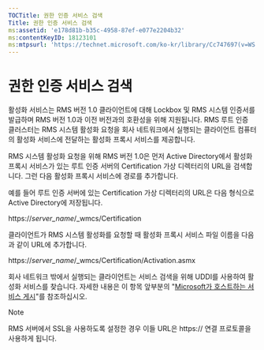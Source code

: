 ```yaml
---
TOCTitle: 권한 인증 서비스 검색
Title: 권한 인증 서비스 검색
ms:assetid: 'e178d81b-b35c-4958-87ef-e077e2204b32'
ms:contentKeyID: 18123101
ms:mtpsurl: 'https://technet.microsoft.com/ko-kr/library/Cc747697(v=WS.10)'
---
```


권한 인증 서비스 검색
=====================

활성화 서비스는 RMS 버전 1.0 클라이언트에 대해 Lockbox 및 RMS 시스템 인증서를 발급하며 RMS 버전 1.0과 이전 버전과의 호환성을 위해 지원됩니다. RMS 루트 인증 클러스터는 RMS 시스템 활성화 요청을 회사 네트워크에서 실행되는 클라이언트 컴퓨터의 활성화 서비스에 전달하는 활성화 프록시 서비스를 제공합니다.

RMS 시스템 활성화 요청을 위해 RMS 버전 1.0은 먼저 Active Directory에서 활성화 프록시 서비스가 있는 루트 인증 서버의 Certification 가상 디렉터리의 URL을 검색합니다. 그런 다음 활성화 프록시 서비스에 경로를 추가합니다.

예를 들어 루트 인증 서버에 있는 Certification 가상 디렉터리의 URL은 다음 형식으로 Active Directory에 저장됩니다.

https://*server\_name*/\_wmcs/Certification

클라이언트가 RMS 시스템 활성화를 요청할 때 활성화 프록시 서비스 파일 이름을 다음과 같이 URL에 추가합니다.

https://*server\_name*/\_wmcs/Certification/Activation.asmx

회사 네트워크 밖에서 실행되는 클라이언트는 서비스 검색을 위해 UDDI를 사용하여 활성화 서비스를 찾습니다. 자세한 내용은 이 항목 앞부분의 "[Microsoft가 호스트하는 서비스 게시](https://technet.microsoft.com/7ee8cb4d-1b46-48be-8a4c-5ff6a458231a)"를 참조하십시오.

> [!Note]  
> RMS 서버에서 SSL을 사용하도록 설정한 경우 이들 URL은 https:// 연결 프로토콜을 사용하게 됩니다. 
